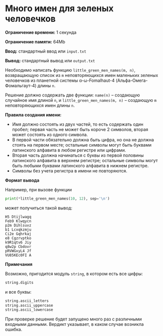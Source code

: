 # Много имен для зеленых человечков

**Ограничение времени:** 1 секунда

**Ограничение памяти:** 64Mb

**Ввод:** стандартный ввод или `input.txt`

**Вывод:** стандартный вывод или `output.txt`

Необходимо написать функцию `little_green_men_names(m, n)`, возвращающую список из `m` неповторяющихся имен маленьких зеленых человечков из планетной системы α-ω-Fomalhaut-4 (Альфа-Омега-Фомальгаут-4) длины `n`.

Решение должно содержать две функции: `name(n)` – создающую случайное имя длиной `n`, и `little_green_men_names(m, n)` – создающую `m` неповторяющихся имен длины `n`.

**Правила создания имени:**

*   Имя должно состоять из двух частей, то есть содержать один пробел; первая часть не может быть короче 2 символов, вторая может состоять из одного символа.
*   В первой части обязательно должна быть цифра, но она не должна стоять на первом месте; остальные символы могут быть буквами латинского алфавита в любом регистре или цифрами.
*   Вторая часть должна начинаться с буквы из первой половины латинского алфавита в верхнем регистре; остальные символы могут быть любыми буквами латинского алфавита в нижнем регистре.
*   Символы без учета регистра в имени не повторяются.

**Формат вывода**

Например, при вызове функции

```python
print(*little_green_men_names(10, 12), sep='\n')
```

может получиться такой вывод:

```
H5 Dtijlwagq
Feb9 Klwqycn
p2m Dihlsuvz
b1 Lcxqkzmju
Ci2e Gqhrkaj
e8 Cgzrvptko
k9R1qtv6 Jiy
q8w2p Cbdovr
pRVWGxyL4 Jf
VU85KEc0FI A
```

**Примечания**

Возможно, пригодится модуль `string`, в котором есть все цифры:

```python
string.digits
```

и все буквы:

```python
string.ascii_letters
string.ascii_uppercase
string.ascii_lowercase
```

При проверке решение будет запущено много раз с различными входными данными. Вердикт указывает, в каком случае возникла ошибка.